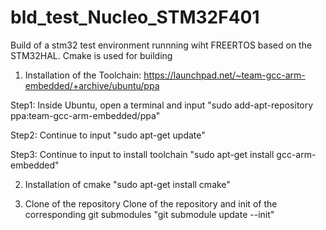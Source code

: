# bld_test_Nucleo_STM32F401
Build of a stm32 test environment runnning wiht FREERTOS based on the STM32HAL. Cmake is used for building

1. Installation of the Toolchain:
https://launchpad.net/~team-gcc-arm-embedded/+archive/ubuntu/ppa

Step1: Inside Ubuntu, open a terminal and input
       "sudo add-apt-repository ppa:team-gcc-arm-embedded/ppa"

Step2: Continue to input
       "sudo apt-get update"

Step3: Continue to input to install toolchain
       "sudo apt-get install gcc-arm-embedded"
       
2. Installation of cmake
 "sudo apt-get install cmake"
       
3. Clone of the repository 
  Clone of the repository and init of the corresponding git submodules
  "git submodule update --init"
   
